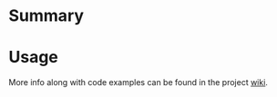 # Summary

# Usage
More info along with code examples can be found in the project [wiki](https://github.com/RandomAdversary/Loops/wiki).
